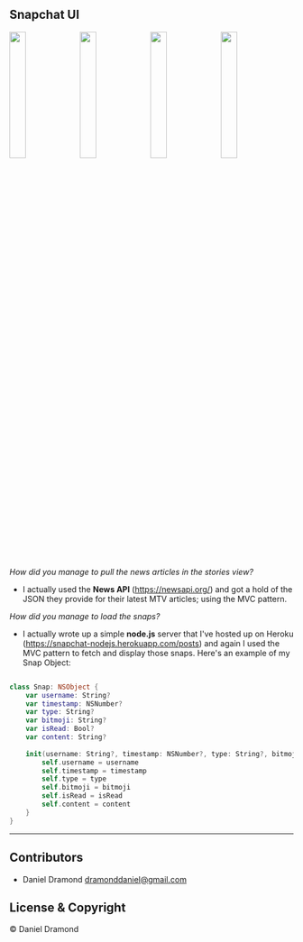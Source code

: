 ## Snapchat UI

<p float="center">
  <img src="https://user-images.githubusercontent.com/19694636/44957769-ae43ae80-aecd-11e8-8c89-00bce6d3f3e2.gif" width="24%" />
  <img src="https://user-images.githubusercontent.com/19694636/44957448-b64e1f00-aeca-11e8-8de7-7e06745ad22b.PNG" width="24%" /> 
  <img src="https://user-images.githubusercontent.com/19694636/44957438-97e82380-aeca-11e8-8577-df6e3a163d4c.gif" width="24%" />
  <img src="https://user-images.githubusercontent.com/19694636/44957587-6b80d700-aecb-11e8-8f82-92df77319ed1.gif" width="24%" />
</p>

<i>How did you manage to pull the news articles in the stories view?</i>
- I actually used the **News API** (https://newsapi.org/) and got a hold of the JSON they provide for their latest MTV articles; using the MVC pattern.

<i>How did you manage to load the snaps?</i>
- I actually wrote up a simple **node.js** server that I've hosted up on Heroku (https://snapchat-nodejs.herokuapp.com/posts) and again I used the MVC pattern to fetch and display those snaps. Here's an example of my Snap Object:

```swift

class Snap: NSObject {
    var username: String?
    var timestamp: NSNumber?
    var type: String?
    var bitmoji: String?
    var isRead: Bool?
    var content: String?
    
    init(username: String?, timestamp: NSNumber?, type: String?, bitmoji: String?, isRead: Bool?, content: String?) {
        self.username = username
        self.timestamp = timestamp
        self.type = type
        self.bitmoji = bitmoji
        self.isRead = isRead
        self.content = content
    }
}
```

---

## Contributors 
- Daniel Dramond <dramonddaniel@gmail.com>

## License & Copyright

© Daniel Dramond
